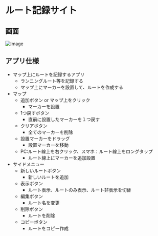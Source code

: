 # ルート記録サイト
## 画面
![image](https://github.com/simgon/running-memorial/assets/23553796/fb94e01c-2485-488d-903d-32c75933103c)

## アプリ仕様
- マップ上にルートを記録するアプリ
  - ランニングルート等を記録する
  - マップ上にマーカーを設置して、ルートを作成する
- マップ
  - 追加ボタン or マップ上をクリック
    - マーカーを設置
  - 1つ戻すボタン
    - 直前に設置したマーカーを１つ戻す
  - クリアボタン
    - 全てのマーカーを削除
  - 設置マーカーをドラッグ
    - 設置マーカーを移動
  - PC:ルート線上を右クリック、スマホ：ルート線上をロングタップ
    - ルート線上にマーカーを追加設置
- サイドメニュー
  - 新しいルートボタン
    - 新しいルートを追加
  - 表示ボタン
    - ルート表示、ルートのみ表示、ルート非表示を切替
  - 編集ボタン
    - ルート名を変更
  - 削除ボタン
    - ルートを削除
  - コピーボタン
    - ルートをコピー作成
